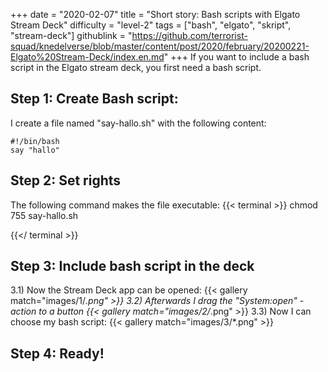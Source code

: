 +++
date = "2020-02-07"
title = "Short story: Bash scripts with Elgato Stream Deck"
difficulty = "level-2"
tags = ["bash", "elgato", "skript", "stream-deck"]
githublink = "https://github.com/terrorist-squad/knedelverse/blob/master/content/post/2020/february/20200221-Elgato%20Stream-Deck/index.en.md"
+++
If you want to include a bash script in the Elgato stream deck, you first need a bash script.
## Step 1: Create Bash script:
I create a file named "say-hallo.sh" with the following content:
```
#!/bin/bash
say "hallo"

```

## Step 2: Set rights
The following command makes the file executable:
{{< terminal >}}
chmod 755 say-hallo.sh

{{</ terminal >}}

## Step 3: Include bash script in the deck
3.1) Now the Stream Deck app can be opened:
{{< gallery match="images/1/*.png" >}}
3.2) Afterwards I drag the "System:open" - action to a button
{{< gallery match="images/2/*.png" >}}
3.3) Now I can choose my bash script:
{{< gallery match="images/3/*.png" >}}

## Step 4: Ready!
